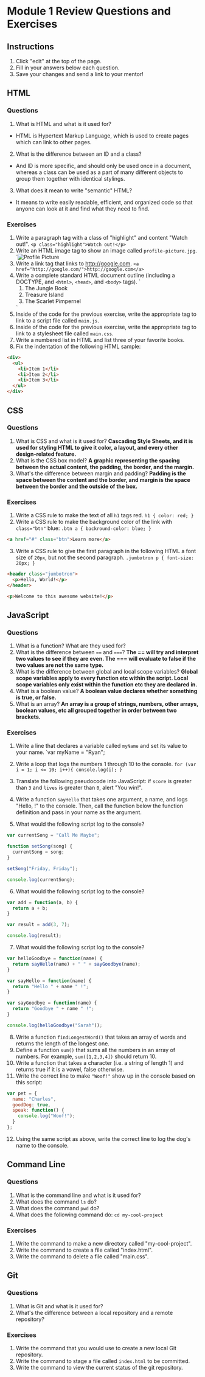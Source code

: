 # Module 1 Review Questions and Exercises

## Instructions

1. Click "edit" at the top of the page.
2. Fill in your answers below each question.
3. Save your changes and send a link to your mentor!

## HTML

### Questions

1. What is HTML and what is it used for?
 - HTML is Hypertext Markup Language, which is used to create pages which can link to other pages.
2. What is the difference between an ID and a class?
  - And ID is more specific, and should only be used once in a document, whereas a class can be used as a part of many different objects to group them together with identical stylings.
3. What does it mean to write "semantic" HTML?
  - It means to write easily readable, efficient, and organized code so that anyone can look at it and find what they need to find.

### Exercises

1. Write a paragraph tag with a class of "highlight" and content "Watch out!".
    `<p class="highlight">Watch out!</p>`
2. Write an HTML image tag to show an image called `profile-picture.jpg`.
    `<img src="profile-picture.jpg" alt="Profile Picture" />
3. Write a link tag that links to http://google.com.
    `<a href="http://google.com/">http://google.com</a>`
5. Write a complete standard HTML document outline (including a DOCTYPE, and `<html>`, `<head>`, and `<body>` tags).
    `<!DOCTYPE html>
     <html>
     <head>
     <script src="main.js"></script>
     <link rel="stylesheet" href="main.css">
     </head>
     <body>
      <ol>
        <li>The Jungle Book</li>
        <li>Treasure Island</li>
        <li>The Scarlet Pimpernel</li>
      </ol>
     </body>`
6. Inside of the code for the previous exercise, write the appropriate tag to link to a script file called `main.js`.
7. Inside of the code for the previous exercise, write the appropriate tag to link to a stylesheet file called `main.css`.
8. Write a numbered list in HTML and list three of your favorite books.
9. Fix the indentation of the following HTML sample:

  ```html
  <div>
    <ul>
      <li>Item 1</li>
      <li>Item 2</li>
      <li>Item 3</li>
    </ul>
  </div>
  ```

## CSS

### Questions

1. What is CSS and what is it used for?
  **Cascading Style Sheets, and it is used for styling HTML to give it color, a layout, and every other design-related feature.**
2. What is the CSS box model?
  **A graphic representing the spacing between the actual content, the padding, the border, and the margin.**
3. What's the difference between margin and padding?
  **Padding is the space between the content and the border, and margin is the space between the border and the outside of the box.**

### Exercises

1. Write a CSS rule to make the text of all `h1` tags red.
  `h1 {
    color: red;
    }`
2. Write a CSS rule to make the background color of the link with `class="btn"` blue:
   `.btn a {
    backround-color: blue;
    }`

  ```html
  <a href="#" class="btn">Learn more</a>
  ```

3. Write a CSS rule to give the first paragraph in the following HTML a font size of `20px`, but not the second paragraph.
   `.jumbotron p {
    font-size: 20px;
    }`
  ```html
  <header class="jumbotron">
    <p>Hello, World!</p>
  </header>

  <p>Welcome to this awesome website!</p>
  ```

## JavaScript

### Questions

1. What is a function? What are they used for?
2. What is the difference between `==` and `===`?
  **The == will try and interpret two values to see if they are even. The === will evaluate to false if the two values are not the same type.**
3. What is the difference between global and local scope variables?
  **Global scope variables apply to every function etc within the script. Local scope variables only exist within the function etc they are declared in.**
4. What is a boolean value?
  **A boolean value declares whether something is true, or false.**
5. What is an array?
  **An array is a group of strings, numbers, other arrays, boolean values, etc all grouped together in order between two brackets.**

### Exercises

1. Write a line that declares a variable called `myName` and set its value to your name.
   `var myName = "Ryan";
2. Write a loop that logs the numbers 1 through 10 to the console.
   `for (var i = 1; i <= 10; i++){
      console.log(i);
      }`
3. Translate the following pseudocode into JavaScript: if `score` is greater than `3` and `lives` is greater than `0`, alert "You win!".

4. Write a function `sayHello` that takes one argument, a name, and logs "Hello, <name>!" to the console. Then, call the function below the function definition and pass in your name as the argument.
5. What would the following script log to the console?

  ```javascript
  var currentSong = "Call Me Maybe";

  function setSong(song) {
    currentSong = song;
  }

  setSong("Friday, Friday");

  console.log(currentSong);
  ```

6. What would the following script log to the console?

  ```javascript
  var add = function(a, b) {
    return a + b;
  }

  var result = add(3, 7);

  console.log(result);
  ```

7. What would the following script log to the console?

  ```javascript
  var helloGoodbye = function(name) {
    return sayHello(name) + " " + sayGoodbye(name);
  }

  var sayHello = function(name) {
    return "Hello " + name " !";
  }

  var sayGoodbye = function(name) {
    return "Goodbye " + name " !";
  }

  console.log(helloGoodbye("Sarah"));
  ```

8. Write a function `findLongestWord()` that takes an array of words and returns the length of the longest one.
9. Define a function `sum()` that sums all the numbers in an array of numbers. For example, `sum([1,2,3,4])` should return 10.
10. Write a function that takes a character (i.e. a string of length 1) and returns true if it is a vowel, false otherwise.
11. Write the correct line to make `"Woof!"` show up in the console based on this script:

  ```javascript
  var pet = {
    name: "Charles",
    goodDog: true,
    speak: function() {
      console.log("Woof!");
    }
  };
  ```

12. Using the same script as above, write the correct line to log the dog's name to the console.

## Command Line

### Questions

1. What is the command line and what is it used for?
2. What does the command `ls` do?
3. What does the command `pwd` do?
4. What does the following command do: `cd my-cool-project`

### Exercises

1. Write the command to make a new directory called "my-cool-project".
2. Write the command to create a file called "index.html".
3. Write the command to delete a file called "main.css".

## Git

### Questions

1. What is Git and what is it used for?
2. What's the difference between a local repository and a remote repository?

### Exercises

1. Write the command that you would use to create a new local Git repository.
2. Write the command to stage a file called `index.html` to be committed.
3. Write the command to view the current status of the git repository.
